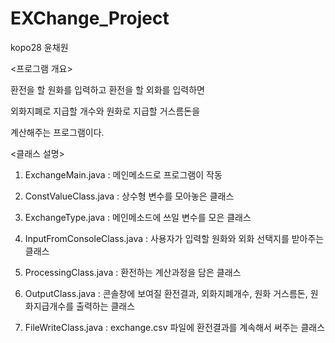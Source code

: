 # EXChange_Project

kopo28 윤채원

<프로그램 개요>

환전을 할 원화를 입력하고 환전을 할 외화를 입력하면

외화지폐로 지급할 개수와 원화로 지급할 거스름돈을 

계산해주는 프로그램이다.

<클래스 설명>

1. ExchangeMain.java : 메인메소드로 프로그램이 작동

2. ConstValueClass.java : 상수형 변수를 모아놓은 클래스

3. ExchangeType.java : 메인메소드에 쓰일 변수를 모은 클래스

4. InputFromConsoleClass.java : 사용자가 입력할 원화와
외화 선택지를 받아주는 클래스

5. ProcessingClass.java : 환전하는 계산과정을 담은 클래스

6. OutputClass.java : 콘솔창에 보여질 환전결과, 외화지폐개수,
원화 거스름돈, 원화지급개수를 출력하는 클래스

7. FileWriteClass.java : exchange.csv 파일에 환전결과를 계속해서
써주는 클래스
